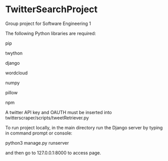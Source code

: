 # TwitterSearchProject

Group project for Software Engineering 1

The following Python libraries are required:

pip

twython

django

wordcloud

numpy

pillow 

npm

A twitter API key and OAUTH must be inserted into twitterscraper/scripts/tweetRetriever.py

To run project locally, in the main directory run the Django server by typing in command prompt or console:

python3 manage.py runserver

and then go to 127.0.0.1:8000 to access page.
